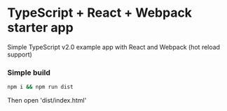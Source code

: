 TypeScript + React + Webpack starter app
======================
Simple TypeScript v2.0 example app with React and Webpack (hot reload support)
### Simple build
 ```bash
npm i && npm run dist
 ```
 Then open 'dist/index.html'